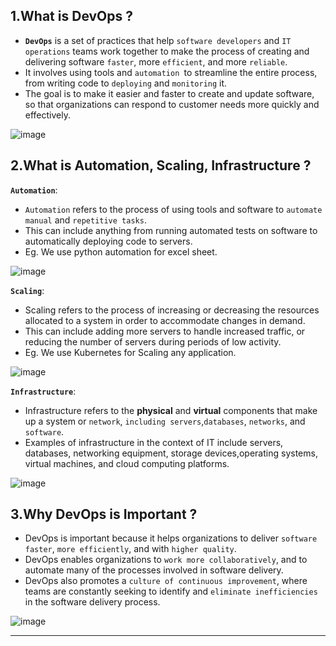 ## 1.What is **DevOps** ?

- **`DevOps`** is a set of practices that help `software developers` and `IT operations` teams work together to make the process of creating and delivering software `faster`, more `efficient`, and more `reliable`. 
- It involves using tools and `automation `to streamline the entire process, from writing code to `deploying` and `monitoring` it. 
- The goal is to make it easier and faster to create and update software, so that organizations can respond to customer needs more quickly and effectively.

![image](https://user-images.githubusercontent.com/76991475/232834448-5835179e-7331-44f7-a649-cf432f2e0411.png)

## 2.What is **Automation**, **Scaling**, **Infrastructure** ?

**`Automation`**: 
- `Automation` refers to the process of using tools and software to `automate manual` and `repetitive tasks`.
- This can include anything from running automated tests on software to automatically deploying code to servers.
- Eg. We use python automation for excel sheet.

![image](https://user-images.githubusercontent.com/76991475/232834501-2daaeedc-cecf-4966-947a-50053d6a47bd.png)

**`Scaling`**: 
- Scaling refers to the process of increasing or decreasing the resources allocated to a system in order to accommodate changes in demand. 
- This can include adding more servers to handle increased traffic, or reducing the number of servers during periods of low activity.
- Eg. We use Kubernetes for Scaling any application.

![image](https://user-images.githubusercontent.com/76991475/232834540-73e86f8b-67c1-43da-8787-96a5106742c2.png)

**`Infrastructure`**:
- Infrastructure refers to the **physical** and **virtual** components that make up a system or `network`, `including servers`,`databases`, `networks`, and `software`.
- Examples of infrastructure in the context of IT include servers, databases, networking equipment, storage devices,operating systems, virtual machines, and cloud computing platforms.

![image](https://user-images.githubusercontent.com/76991475/232834578-a7e3c057-68b7-441e-b0ec-2fc26634ddb9.png)

## 3.Why **DevOps is Important** ?

- DevOps is important because it helps organizations to deliver `software faster`, `more efficiently`, and with `higher quality`.
- DevOps enables organizations to `work more collaboratively`, and to automate many of the processes involved in software delivery.
- DevOps also promotes a `culture of continuous improvement`, where teams are constantly seeking to identify and `eliminate inefficiencies` in the software delivery process.

![image](https://user-images.githubusercontent.com/76991475/232834613-9eecef14-ea9a-46d1-8a67-a62755960177.png)

---